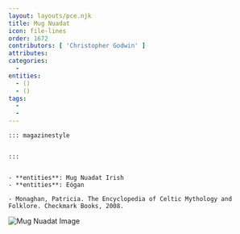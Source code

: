 ```yaml
---
layout: layouts/pce.njk
title: Mug Nuadat
icon: file-lines
order: 1672
contributors: [ 'Christopher Godwin' ]
attributes:
categories:
  - 
entities:
  - ()
  - ()
tags:
  - 
  - 
---
```

``` tab [group1:Info]
::: magazinestyle


:::
```
``` tab [group1:Attributes]
```
``` tab [group1:Entities]
- **entities**: Mug Nuadat Irish
- **entities**: Eógan
```
``` tab [group1:Sources]
- Monaghan, Patricia. The Encyclopedia of Celtic Mythology and Folklore. Checkmark Books, 2008.
```
![Mug Nuadat Image]([None])
